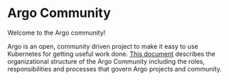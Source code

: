 # Argo Community

Welcome to the Argo community!

Argo is an open, community driven project to make it easy to use Kubernetes for getting useful work done.  [This document](https://github.com/nholuongut/nholuongut/blob/master/community/README.md) describes the organizational structure of the Argo Community including the roles, responsibilities and processes that govern Argo projects and community.
